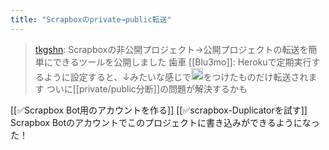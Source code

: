 ```yaml
---
title: "Scrapboxのprivate→public転送"
---
```


> [tkgshn](https://twitter.com/tkgshn/status/1388900517233840128): Scrapboxの非公開プロジェクト→公開プロジェクトの転送を簡単にできるツールを公開しました 歯車
> [[Blu3mo]]: Herokuで定期実行するように設定すると、↓みたいな感じで<img src='https://scrapbox.io/api/pages/nishio/public/icon' alt='public.icon' height="19.5"/>をつけたものだけ転送されます
ついに[[private/public分断]]の問題が解決するかも

[[✅Scrapbox Bot用のアカウントを作る]]
[[✅scrapbox-Duplicatorを試す]]
Scrapbox Botのアカウントでこのプロジェクトに書き込みができるようになった！